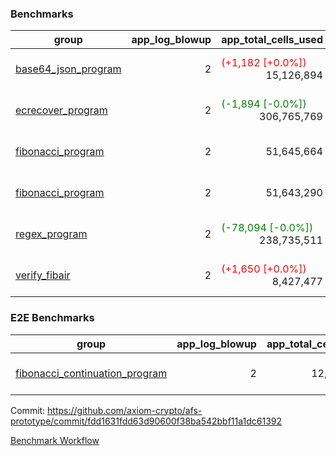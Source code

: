### Benchmarks
| group | app_log_blowup | app_total_cells_used | app_total_cycles | app_total_proof_time_ms | leaf_log_blowup | leaf_total_cells_used | leaf_total_cycles | leaf_total_proof_time_ms | instance | alloc |
|---|---|---|---|---|---|---|---|---|---|---|
| [ base64_json_program ](https://github.com/axiom-crypto/afs-prototype/blob/gh-pages/benchmarks-pr/906/individual/base64_json-2-2-64cpu-linux-arm64-mimalloc.md) | <div style='text-align: right'> 2 </div>  | <span style='color: red'>(+1,182 [+0.0%])</span><div style='text-align: right'> 15,126,894 </div>  | <div style='text-align: right'> 217,353 </div>  | <span style='color: green'>(-10.0 [-0.4%])</span><div style='text-align: right'> 2,636.0 </div>  | <div style='text-align: right'> - </div>  | <div style='text-align: right'> - </div>  | <div style='text-align: right'> - </div>  | <div style='text-align: right'> - </div>  | 64cpu-linux-arm64 | mimalloc |
| [ ecrecover_program ](https://github.com/axiom-crypto/afs-prototype/blob/gh-pages/benchmarks-pr/906/individual/ecrecover-2-2-64cpu-linux-arm64-mimalloc.md) | <div style='text-align: right'> 2 </div>  | <span style='color: green'>(-1,894 [-0.0%])</span><div style='text-align: right'> 306,765,769 </div>  | <div style='text-align: right'> 5,787,691 </div>  | <span style='color: green'>(-213.0 [-0.6%])</span><div style='text-align: right'> 38,288.0 </div>  | <div style='text-align: right'> - </div>  | <div style='text-align: right'> - </div>  | <div style='text-align: right'> - </div>  | <div style='text-align: right'> - </div>  | 64cpu-linux-arm64 | mimalloc |
| [ fibonacci_program ](https://github.com/axiom-crypto/afs-prototype/blob/gh-pages/benchmarks-pr/906/individual/fibonacci-2-2-64cpu-linux-arm64-mimalloc.md) | <div style='text-align: right'> 2 </div>  | <div style='text-align: right'> 51,645,664 </div>  | <div style='text-align: right'> 1,500,219 </div>  | <span style='color: red'>(+126.0 [+1.9%])</span><div style='text-align: right'> 6,599.0 </div>  | <div style='text-align: right'> - </div>  | <div style='text-align: right'> - </div>  | <div style='text-align: right'> - </div>  | <div style='text-align: right'> - </div>  | 64cpu-linux-arm64 | mimalloc |
| [ fibonacci_program ](https://github.com/axiom-crypto/afs-prototype/blob/gh-pages/benchmarks-pr/906/individual/fibonacci-2-2-64cpu-linux-x64-jemalloc.md) | <div style='text-align: right'> 2 </div>  | <div style='text-align: right'> 51,643,290 </div>  | <div style='text-align: right'> 1,500,219 </div>  | <span style='color: green'>(-223.0 [-3.1%])</span><div style='text-align: right'> 6,964.0 </div>  | <div style='text-align: right'> - </div>  | <div style='text-align: right'> - </div>  | <div style='text-align: right'> - </div>  | <div style='text-align: right'> - </div>  | 64cpu-linux-x64 | jemalloc |
| [ regex_program ](https://github.com/axiom-crypto/afs-prototype/blob/gh-pages/benchmarks-pr/906/individual/regex-2-2-64cpu-linux-arm64-mimalloc.md) | <div style='text-align: right'> 2 </div>  | <span style='color: green'>(-78,094 [-0.0%])</span><div style='text-align: right'> 238,735,511 </div>  | <span style='color: green'>(-16 [-0.0%])</span><div style='text-align: right'> 4,181,198 </div>  | <span style='color: red'>(+384.0 [+1.4%])</span><div style='text-align: right'> 27,329.0 </div>  | <div style='text-align: right'> - </div>  | <div style='text-align: right'> - </div>  | <div style='text-align: right'> - </div>  | <div style='text-align: right'> - </div>  | 64cpu-linux-arm64 | mimalloc |
| [ verify_fibair ](https://github.com/axiom-crypto/afs-prototype/blob/gh-pages/benchmarks-pr/906/individual/verify_fibair-2-2-64cpu-linux-arm64-mimalloc.md) | <div style='text-align: right'> 2 </div>  | <span style='color: red'>(+1,650 [+0.0%])</span><div style='text-align: right'> 8,427,477 </div>  | <span style='color: red'>(+109 [+0.1%])</span><div style='text-align: right'> 198,606 </div>  | <span style='color: green'>(-17.0 [-1.0%])</span><div style='text-align: right'> 1,620.0 </div>  | <div style='text-align: right'> - </div>  | <div style='text-align: right'> - </div>  | <div style='text-align: right'> - </div>  | <div style='text-align: right'> - </div>  | 64cpu-linux-arm64 | mimalloc |

### E2E Benchmarks
| group | app_log_blowup | app_total_cells_used | app_total_cycles | app_total_proof_time_ms | leaf_log_blowup | leaf_total_cells_used | leaf_total_cycles | leaf_total_proof_time_ms | root_log_blowup | root_total_cells_used | root_total_cycles | root_total_proof_time_ms | internal_log_blowup | internal_total_cells_used | internal_total_cycles | internal_total_proof_time_ms | instance | alloc |
|---|---|---|---|---|---|---|---|---|---|---|---|---|---|---|---|---|---|---|
| [ fibonacci_continuation_program ](https://github.com/axiom-crypto/afs-prototype/blob/gh-pages/benchmarks-pr/906/individual/fib_e2e-2-2-2-2-64cpu-linux-arm64-mimalloc.md) | <div style='text-align: right'> 2 </div>  | <div style='text-align: right'> 12,292,198 </div>  | <div style='text-align: right'> 12,000,219 </div>  | <div style='text-align: right'> 38,954.0 </div>  | <div style='text-align: right'> 2 </div>  | <div style='text-align: right'> 144,135,063 </div>  | <div style='text-align: right'> 3,634,837 </div>  | <div style='text-align: right'> 73,942.0 </div>  | <div style='text-align: right'> 2 </div>  | <div style='text-align: right'> 988,775,977 </div>  | <div style='text-align: right'> 24,146,805 </div>  | <div style='text-align: right'> 91,790.0 </div>  | <div style='text-align: right'> 2 </div>  | <div style='text-align: right'> 859,549,374 </div>  | <div style='text-align: right'> 21,785,103 </div>  | <div style='text-align: right'> 82,575.0 </div>  | 64cpu-linux-arm64 | mimalloc |


Commit: https://github.com/axiom-crypto/afs-prototype/commit/fdd1631fdd63d90600f38ba542bbf11a1dc61392

[Benchmark Workflow](https://github.com/axiom-crypto/afs-prototype/actions/runs/12112022323)

